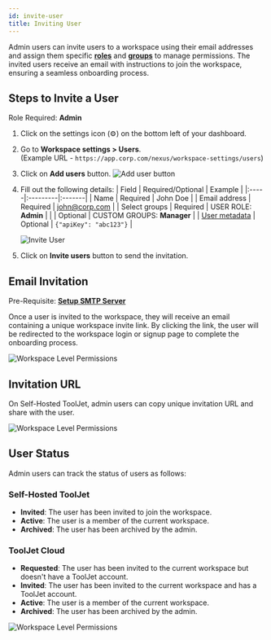 ```yaml
---
id: invite-user
title: Inviting User
---
```


Admin users can invite users to a workspace using their email addresses and assign them specific **[roles](#)** and **[groups](#)** to manage permissions. The invited users receive an email with instructions to join the workspace, ensuring a seamless onboarding process.

## Steps to Invite a User

Role Required: **Admin** <br/>

1. Click on the settings icon (⚙️) on the bottom left of your dashboard.

2. Go to **Workspace settings > Users**. <br/> 
    (Example URL - `https://app.corp.com/nexus/workspace-settings/users`)

3. Click on **Add users** button.
    <img className="screenshot-full" src="/img/user-management/onboard-user/invite-user/add-user.png" alt="Add user button" />

4. Fill out the following details:
    | Field | Required/Optional | Example |
    |:-----|:---------|:-------|
    | Name | Required | John Doe |
    | Email address | Required | john@corp.com |
    | Select groups | Required | USER ROLE: **Admin** |
    | | Optional | CUSTOM GROUPS: **Manager** |
    | [User metadata](#) | Optional | `{"apiKey": "abc123"}` |

    <img className="screenshot-full img-m" src="/img/user-management/onboard-user/invite-user/user-details.png" alt="Invite User" />

5. Click on **Invite users** button to send the invitation.
    

## Email Invitation

Pre-Requisite: **[Setup SMTP Server](/docs/tj-setup/smtp-setup/configuration)**

Once a user is invited to the workspace, they will receive an email containing a unique workspace invite link. By clicking the link, the user will be redirected to the workspace login or signup page to complete the onboarding process. 

<img className="screenshot-full img-l" src="/img/user-management/onboard-user/invite-user/email.png" alt="Workspace Level Permissions" />

## Invitation URL 

On Self-Hosted ToolJet, admin users can copy unique invitation URL and share with the user.

<img className="screenshot-full" src="/img/user-management/onboard-user/invite-user/copy-link.png" alt="Workspace Level Permissions" />

## User Status

Admin users can track the status of users as follows:

### Self-Hosted ToolJet

- **Invited**: The user has been invited to join the workspace.
- **Active**: The user is a member of the current workspace.
- **Archived**: The user has been archived by the admin.

### ToolJet Cloud

- **Requested**: The user has been invited to the current workspace but doesn't have a ToolJet account.
- **Invited**: The user has been invited to the current workspace and has a ToolJet account.
- **Active**: The user is a member of the current workspace.
- **Archived**: The user has been archived by the admin.

<img className="screenshot-full" src="/img/user-management/onboard-user/invite-user/user-status.png" alt="Workspace Level Permissions" />

